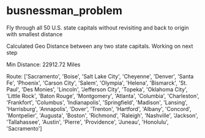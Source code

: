# busnessman_problem
Fly through all 50 U.S. state capitals without revisiting and back to origin with smallest distance

Calculated Geo Distance between any two state capitals. Working on next step

Min Distance: 22912.72 Miles 

Route:
['Sacramento', 'Boise', 'Salt Lake City', 'Cheyenne', 'Denver', 'Santa Fe', 'Phoenix', 'Carson City', 'Salem', 'Olympia', 'Helena', 'Bismarck', 'St. Paul', 'Des Monies', 'Lincoln', 'Jefferson City', 'Topeka', 'Oklahoma City', 'Little Rock', 'Baton Rouge', 'Montgomery', 'Atlanta', 'Columbia', 'Charleston', 'Frankfort', 'Columbus', 'Indianapolis', 'Springfield', 'Madison', 'Lansing', 'Harrisburg', 'Annapolis', 'Dover', 'Trenton', 'Hartford', 'Albany', 'Concord', 'Montpelier', 'Augusta', 'Boston', 'Richmond', 'Raleigh', 'Nashville', 'Jackson', 'Tallahassee', 'Austin', 'Pierre', 'Providence', 'Juneau', 'Honolulu', 'Sacramento']